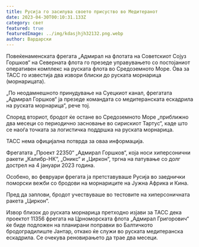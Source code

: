 ```yaml
---
title: Русија го засилува своето присуство во Медитеранот
date: 2023-04-30T00:10:31.133Z
category: свет
featured: true
featuredImage: ../img/kdasjhjh32132.png.webp
author: Вардарски
---
```


Повеќенаменската фрегата „Адмирал на флотата на Советскиот Сојуз Горшков“ на Северната флота го презеде управувањето со постојаниот оперативен комплекс на руската флота во Средоземното Море. Ова за ТАСС го известија два извори блиски до руската морнарица (морнарицата).

„По неодамнешното принудување на Суецкиот канал, фрегатата „Адмирал Горшков“ ја презеде командата со медитеранската ескадрила на руската морнарица“, рече тој.

Според вториот, бродот ќе остане во Средоземното Море „приближно два месеци со периодично засновање во сирискиот Тартус“, каде што се наоѓа точката за логистичка поддршка на руската морнарица.

ТАСС нема официјална потврда за оваа информација.

Фрегатата „Проект 22350“ „Адмирал Горшков“, која носи хиперсонични ракети „Калибр-НК“, „Оникс“ и „Циркон“, тргна на патување со долг дострел на 4 јануари 2023 година.

Особено, во февруари фрегата ја претставуваше Русија во заеднички поморски вежби со бродови на морнариците на Јужна Африка и Кина.

Пред да заплови, бродот учествуваше во тестовите на хиперсоничната ракета „Циркон“.

Извор близок до руската морнарица претходно изјави за ТАСС дека проектот 11356 фрегата на Црноморската флота „Адмирал Григорович“ ќе биде подложен на планирани поправки во Балтичкото бродоградилиште Јантар, откако ќе служи во руската медитеранска ескадрила. Се очекува реновирањето да трае два месеци.
